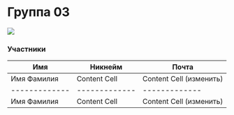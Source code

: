 # Группа 03

![](https://beetroot.academy/static/logo-c96c7c4d19444146e8b100d14e93d1ac.svg)

                    
### Участники
                    
Имя | Никнейм | Почта
------------- | -------------  | -------------
Имя Фамилия  | Content Cell | Content Cell (изменить)
------------- | -------------  | -------------
Имя Фамилия  | Content Cell | Content Cell (изменить)
